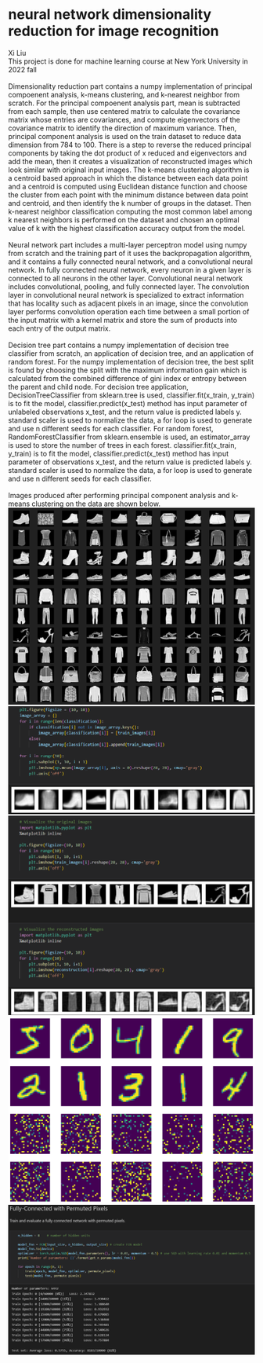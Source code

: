 # neural network dimensionality reduction for image recognition<br>
Xi Liu<br>
This project is done for machine learning course at New York University in 2022 fall<br>
<br>
Dimensionality reduction part contains a numpy implementation of principal compoenent analysis, k-means clustering, and k-nearest neighbor from scratch. For the principal compoenent analysis part, mean is subtracted from each sample, then use centered matrix to calculate the covariance matrix whose entries are covariances, and compute eigenvectors of the covariance matrix to identify the direction of maximum variance. Then, principal component analysis is used on the train dataset to reduce data dimension from 784 to 100. There is a step to reverse the reduced principal components by taking the dot product of x reduced and eigenvectors and add the mean, then it creates a visualization of reconstructed images which look similar with original input images. The k-means clustering algorithm is a centroid based approach in which the distance between each data point and a centroid is computed using Euclidean distance function and choose the cluster from each point with the minimum distance between data point and centroid, and then identify the k number of groups in the dataset. Then k-nearest neighbor classification computing the most common label among k nearest neighbors is performed on the dataset and chosen an optimal value of k with the highest classification accuracy output from the model.<br>
<br>
Neural network part includes a multi-layer perceptron model using numpy from scratch and the training part of it uses the backpropagation algorithm, and it contains a fully connected neural network, and a convolutional neural network. In fully connected neural network, every neuron in a given layer is connected to all neurons in the other layer. Convolutional neural network includes convolutional, pooling, and fully connected layer. The convolution layer in convolutional neural network is specialized to extract information that has locality such as adjacent pixels in an image, since the convolution layer performs convolution operation each time between a small portion of the input matrix with a kernel matrix and store the sum of products into each entry of the output matrix.<br>
<br>
Decision tree part contains a numpy implementation of decision tree classifier from scratch, an application of decision tree, and an application of random forest. For the numpy implementation of decision tree, the best split is found by choosing the split with the maximum information gain which is calculated from the combined difference of gini index or entropy between the parent and child node. For decision tree application, DecisionTreeClassifier from sklearn.tree is used, classifier.fit(x_train, y_train) is to fit the model, classifier.predict(x_test) method has input parameter of unlabeled observations x_test, and the return value is predicted labels y. standard scaler is used to normalize the data, a for loop is used to generate and use n different seeds for each classifier. For random forest, RandomForestClassifier from sklearn.ensemble is used, an estimator_array is used to store the number of trees in each forest. classifier.fit(x_train, y_train) is to fit the model, classifier.predict(x_test) method has input parameter of observations x_test, and the return value is predicted labels y. standard scaler is used to normalize the data, a for loop is used to generate and use n different seeds for each classifier.<br>
<br>
Images produced after performing principal component analysis and k-means clustering on the data are shown below.
![1](png/1.png)
![2](png/2.png)
![3](png/3.png)
![4](png/4.png)
![5](png/5.png)
